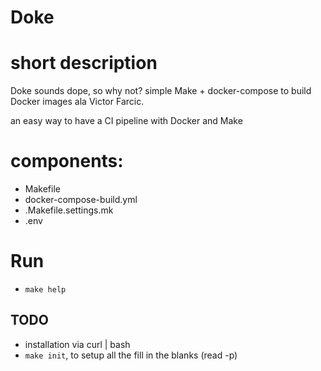 # Doke

# short description
Doke sounds dope, so why not?
simple Make + docker-compose to build Docker images ala Victor Farcic.



an easy way to have a CI pipeline with Docker and Make

# components:

- Makefile
- docker-compose-build.yml
- .Makefile.settings.mk
- .env

# Run

- `make help` 

## TODO

- installation via curl | bash
- `make init`, to setup all the fill in the blanks (read -p)